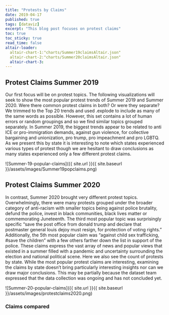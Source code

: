 ```yaml
---
title: "Protests by Claims"
date: 2019-04-17
published: true
tags: [dataviz]
excerpt: "This blog post focuses on protest claims"
toc: true
toc_sticky: true
read_time: false
altair-loader:
  altair-chart-1:"charts/Summer19claimsAltair.json"
  altair-chart-2:"charts/Summer20claimsAltair.json"
  altair-chart-3:
---
```


## Protest Claims Summer 2019

  Our first focus will be on protest topics. The following visualizations will seek to show the most popular protest trends of Summer 2019 and Summer 2020. Were there common protest claims in both? Or were they separate? We trimmed to the Top 20 trends and used .explode to include as many of the same words as possible. However, this set contains a lot of human errors or random groupings and so we find similar topics grouped separately. In Summer 2019, the biggest trends appear to be related to anti ICE or pro-immigration demands, against gun violence, for collective bargaining and unionization, pro trump, pro impeachment and pro LGBTQ. As we present this by state it is interesting to note which states experienced various types of protest though we are hesitant to draw conclusions as many states experienced only a few different protest claims.
  
![Summer-19-popular-claims]({{ site.url }}{{ site.baseurl }}/assets/images/Summer19popclaims.png)

<div id="altair-chart-1"></div>

## Protest Claims Summer 2020

  In contrast, Summer 2020 brought very different protest topics. Overwhelmingly, there were many protests grouped under the broader category of anti-racism with smaller topics being against police brutality, defund the police, invest in black communities, black lives matter or commemorating Juneteenth. The third most popular topic was surprisingly specific “save the post office from donald trump and declare that postmaster general louis dejoy must resign, for protection of voting rights.” Additionally, the 5th most popular claim was “against child sex trafficking, #save the children” with a few others farther down the list in support of the police. These claims express the vast array of news and popular views that existed in a summer filled with a pandemic and uncertainty surrounding the election and national political scene. Here we also see the count of protests by state. 
While the most popular protest claims are interesting, examining the claims by state doesn’t bring particularly interesting insights nor can we draw major conclusions. This may be partially because the dataset team expressed that the data collection was ongoing and has not concluded yet.

![Summer-20-popular-claims]({{ site.url }}{{ site.baseurl }}/assets/images/protestclaims2020.png)

<div id="altair-chart-2"></div>

### Claims compared
<div id="altair-chart-3"></div>

